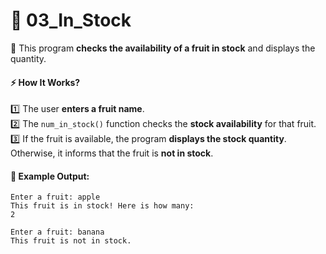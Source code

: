 # 🍏 **03_In_Stock**  

🔹 This program **checks the availability of a fruit in stock** and displays the quantity.  

#### ⚡ **How It Works?**  
1️⃣ The user **enters a fruit name**.  
2️⃣ The `num_in_stock()` function checks the **stock availability** for that fruit.  
3️⃣ If the fruit is available, the program **displays the stock quantity**. Otherwise, it informs that the fruit is **not in stock**.  

#### 📝 **Example Output:**  
```
Enter a fruit: apple  
This fruit is in stock! Here is how many:  
2
```
```
Enter a fruit: banana  
This fruit is not in stock.
```
